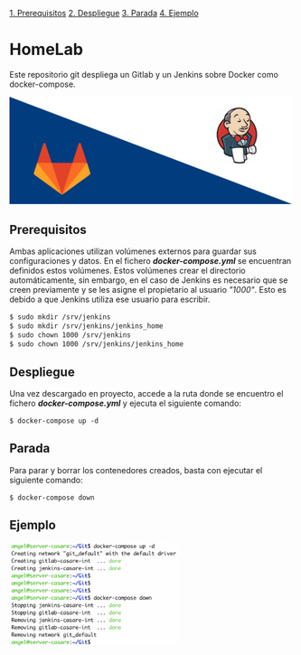 
 [1. Prerequisitos](#prerequisitos)
 [2. Despliegue](#despliegue)
 [3. Parada](#parada)
 [4. Ejemplo](#ejemplo)

# HomeLab

Este repositorio git despliega un Gitlab y un Jenkins sobre Docker como docker-compose.

<img src="imagenes/gitlab-ci-vs-jenkins.png" width="500">

## Prerequisitos

Ambas aplicaciones utilizan volúmenes externos para guardar sus configuraciones y datos. En el fichero ***docker-compose.yml*** se encuentran definidos estos volúmenes. Estos volúmenes crear el directorio automáticamente, sin embargo, en el caso de Jenkins es necesario que se creen previamente y se les asigne el propietario al usuario *"1000"*. Esto es debido a que Jenkins utiliza ese usuario para escribir.

    $ sudo mkdir /srv/jenkins
    $ sudo mkdir /srv/jenkins/jenkins_home
    $ sudo chown 1000 /srv/jenkins
    $ sudo chown 1000 /srv/jenkins/jenkins_home

## Despliegue

Una vez descargado en proyecto, accede a la ruta donde se encuentro el fichero ***docker-compose.yml*** y ejecuta el siguiente comando:

    $ docker-compose up -d

## Parada

Para parar y borrar los contenedores creados, basta con ejecutar el siguiente comando:

    $ docker-compose down

## Ejemplo

<img src="imagenes/ejemplo-docker-compose.png" width="300">
